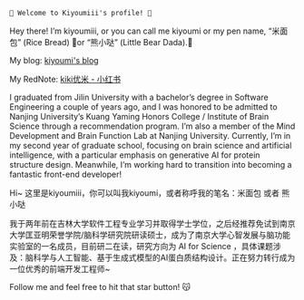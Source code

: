 ``` 
💞 Welcome to Kiyoumiii's profile! 🥰
```

Hey there! I’m kiyoumiii, or you can call me kiyoumi or my pen name, “米面包” (Rice Bread) 🍞or “熊小哒” (Little Bear Dada).🧸

My blog: [kiyoumi's blog](https://kiyoumiii.github.io/)

My RedNote: [kiki优米 - 小红书](https://www.xiaohongshu.com/user/profile/63394132000000001901da29?m_source=mengfanwetab)

I graduated from Jilin University with a bachelor’s degree in Software Engineering a couple of years ago, and I was honored to be admitted to Nanjing University’s Kuang Yaming Honors College / Institute of Brain Science through a recommendation program. I’m also a member of the Mind Development and Brain Function Lab at Nanjing University. Currently, I’m in my second year of graduate school, focusing on brain science and artificial intelligence, with a particular emphasis on generative AI for protein structure design. Meanwhile, I’m working hard to transition into becoming a fantastic front-end developer!

Hi~ 这里是kiyoumiii，你可以叫我kiyoumi，或者称呼我的笔名：米面包 或者 熊小哒

我于两年前在吉林大学软件工程专业学习并取得学士学位，之后经推荐免试到南京大学匡亚明荣誉学院/脑科学研究院研读硕士，成为了南京大学心智发展与脑功能实验室的一名成员，目前研二在读，研究方向为 AI for Science ，具体课题涉及：脑科学与人工智能、基于生成式模型的AI蛋白质结构设计。正在努力转行成为一位优秀的前端开发工程师~

Follow me and feel free to hit that star button! 😽

